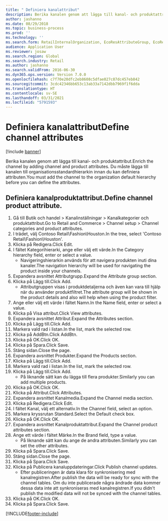 ```yaml
---
title: " Definiera kanalattribut"
description: Berika kanalen genom att lägga till kanal- och produktattribut.
author: jashanno
ms.date: 08/29/2018
ms.topic: business-process
ms.prod: ''
ms.technology: ''
ms.search.form: RetailInternalOrganization, EcoResAttributeGroup, EcoResAttributeGroupAttribute, RetailAddChannelItems, RetailCatalogProductAttributeValue, RetailMedia
audience: Application User
ms.reviewer: josaw
ms.search.region: Global
ms.search.industry: Retail
ms.author: jashanno
ms.search.validFrom: 2016-06-30
ms.dyn365.ops.version: Version 7.0.0
ms.openlocfilehash: c7f70e20dfc2eb8608c5dfae027c87dc457eb842
ms.sourcegitcommit: 3cdc42346bb653c13ab33a7142dbb7969f1f6dda
ms.translationtype: HT
ms.contentlocale: sv-SE
ms.lasthandoff: 03/31/2021
ms.locfileid: "5791593"
---
```

# <a name="define-channel-attributes"></a><span data-ttu-id="011c3-103"> Definiera kanalattribut</span><span class="sxs-lookup"><span data-stu-id="011c3-103">Define channel attributes</span></span>

[!include [banner](../includes/banner.md)]

<span data-ttu-id="011c3-104">Berika kanalen genom att lägga till kanal- och produktattribut.</span><span class="sxs-lookup"><span data-stu-id="011c3-104">Enrich the channel by adding channel and product attributes.</span></span> <span data-ttu-id="011c3-105">Du måste lägga till kanalen till organisationsstandardhierarkin innan du kan definiera attributen.</span><span class="sxs-lookup"><span data-stu-id="011c3-105">You must add the channel to the organization default hierarchy before you can define the attributes.</span></span>


## <a name="define-channel-product-attribute"></a><span data-ttu-id="011c3-106">Definiera kanalproduktattribut.</span><span class="sxs-lookup"><span data-stu-id="011c3-106">Define channel product attribute.</span></span>
1. <span data-ttu-id="011c3-107">Gå till Butik och handel > Kanalinställningar > Kanalkategorier och produktattribut.</span><span class="sxs-lookup"><span data-stu-id="011c3-107">Go to Retail and Commerce > Channel setup > Channel categories and product attributes.</span></span>
2. <span data-ttu-id="011c3-108">I trädet, välj Contoso Retail\Fashion\Houston.</span><span class="sxs-lookup"><span data-stu-id="011c3-108">In the tree, select 'Contoso Retail\Fashion\Houston'.</span></span>
3. <span data-ttu-id="011c3-109">Klicka på Redigera.</span><span class="sxs-lookup"><span data-stu-id="011c3-109">Click Edit.</span></span>
4. <span data-ttu-id="011c3-110">I fältet Kategorihierarki, ange eller välj ett värde.</span><span class="sxs-lookup"><span data-stu-id="011c3-110">In the Category hierarchy field, enter or select a value.</span></span>
    * <span data-ttu-id="011c3-111">Navigeringshierarkin används för att navigera produkten inuti dina kanaler.</span><span class="sxs-lookup"><span data-stu-id="011c3-111">The navigation hierarchy will be used for navigating the product inside your channels.</span></span>  
5. <span data-ttu-id="011c3-112">Expandera avsnittet Attributgrupp.</span><span class="sxs-lookup"><span data-stu-id="011c3-112">Expand the Attribute group section.</span></span>
6. <span data-ttu-id="011c3-113">Klicka på Lägg till.</span><span class="sxs-lookup"><span data-stu-id="011c3-113">Click Add.</span></span>
    * <span data-ttu-id="011c3-114">Attributgruppen visas i produktdetaljerna och även kan vara till hjälp när du använder produktfiltret.</span><span class="sxs-lookup"><span data-stu-id="011c3-114">The attribute group will be shown in the product details and also will help when using the product filter.</span></span>  
7. <span data-ttu-id="011c3-115">Ange eller välj ett värde i fältet Namn.</span><span class="sxs-lookup"><span data-stu-id="011c3-115">In the Name field, enter or select a value.</span></span>
8. <span data-ttu-id="011c3-116">Klicka på Visa attribut.</span><span class="sxs-lookup"><span data-stu-id="011c3-116">Click View attributes.</span></span>
9. <span data-ttu-id="011c3-117">Expandera avsnittet Attribut.</span><span class="sxs-lookup"><span data-stu-id="011c3-117">Expand the Attributes section.</span></span>
10. <span data-ttu-id="011c3-118">Klicka på Lägg till.</span><span class="sxs-lookup"><span data-stu-id="011c3-118">Click Add.</span></span>
11. <span data-ttu-id="011c3-119">Markera vald rad i listan.</span><span class="sxs-lookup"><span data-stu-id="011c3-119">In the list, mark the selected row.</span></span>
12. <span data-ttu-id="011c3-120">Klicka på AddBtn.</span><span class="sxs-lookup"><span data-stu-id="011c3-120">Click AddBtn.</span></span>
13. <span data-ttu-id="011c3-121">Klicka på OK.</span><span class="sxs-lookup"><span data-stu-id="011c3-121">Click OK.</span></span>
14. <span data-ttu-id="011c3-122">Klicka på Spara.</span><span class="sxs-lookup"><span data-stu-id="011c3-122">Click Save.</span></span>
15. <span data-ttu-id="011c3-123">Stäng sidan.</span><span class="sxs-lookup"><span data-stu-id="011c3-123">Close the page.</span></span>
16. <span data-ttu-id="011c3-124">Expandera avsnittet Produkter.</span><span class="sxs-lookup"><span data-stu-id="011c3-124">Expand the Products section.</span></span>
17. <span data-ttu-id="011c3-125">Klicka på Lägg till.</span><span class="sxs-lookup"><span data-stu-id="011c3-125">Click Add.</span></span>
18. <span data-ttu-id="011c3-126">Markera vald rad i listan.</span><span class="sxs-lookup"><span data-stu-id="011c3-126">In the list, mark the selected row.</span></span>
19. <span data-ttu-id="011c3-127">Klicka på Lägg till.</span><span class="sxs-lookup"><span data-stu-id="011c3-127">Click Add.</span></span>
    * <span data-ttu-id="011c3-128">På liknande sätt kan du lägga till flera produkter.</span><span class="sxs-lookup"><span data-stu-id="011c3-128">Similarly you can add multiple products.</span></span>  
20. <span data-ttu-id="011c3-129">Klicka på OK.</span><span class="sxs-lookup"><span data-stu-id="011c3-129">Click OK.</span></span>
21. <span data-ttu-id="011c3-130">Klicka på Attribut.</span><span class="sxs-lookup"><span data-stu-id="011c3-130">Click Attributes.</span></span>
22. <span data-ttu-id="011c3-131">Expandera avsnittet Kanalmedia.</span><span class="sxs-lookup"><span data-stu-id="011c3-131">Expand the Channel media section.</span></span>
23. <span data-ttu-id="011c3-132">Klicka på Redigera.</span><span class="sxs-lookup"><span data-stu-id="011c3-132">Click Edit.</span></span>
24. <span data-ttu-id="011c3-133">I fältet Kanal, välj ett alternativ.</span><span class="sxs-lookup"><span data-stu-id="011c3-133">In the Channel field, select an option.</span></span>
25. <span data-ttu-id="011c3-134">Markera kryssrutan Standard.</span><span class="sxs-lookup"><span data-stu-id="011c3-134">Select the Default check box.</span></span>
26. <span data-ttu-id="011c3-135">Klicka på OK.</span><span class="sxs-lookup"><span data-stu-id="011c3-135">Click OK.</span></span>
27. <span data-ttu-id="011c3-136">Expandera avsnittet Kanalproduktattribut.</span><span class="sxs-lookup"><span data-stu-id="011c3-136">Expand the Channel product attributes section.</span></span>
28. <span data-ttu-id="011c3-137">Ange ett värde i fältet Märke.</span><span class="sxs-lookup"><span data-stu-id="011c3-137">In the Brand field, type a value.</span></span>
    * <span data-ttu-id="011c3-138">På liknande sätt kan du ange de andra attributen.</span><span class="sxs-lookup"><span data-stu-id="011c3-138">Similarly you can set the other attributes.</span></span>  
29. <span data-ttu-id="011c3-139">Klicka på Spara.</span><span class="sxs-lookup"><span data-stu-id="011c3-139">Click Save.</span></span>
30. <span data-ttu-id="011c3-140">Stäng sidan.</span><span class="sxs-lookup"><span data-stu-id="011c3-140">Close the page.</span></span>
31. <span data-ttu-id="011c3-141">Klicka på Spara.</span><span class="sxs-lookup"><span data-stu-id="011c3-141">Click Save.</span></span>
32. <span data-ttu-id="011c3-142">Klicka på Publicera kanaluppdateringar.</span><span class="sxs-lookup"><span data-stu-id="011c3-142">Click Publish channel updates.</span></span>
    * <span data-ttu-id="011c3-143">Efter publiceringen är data klara för synkronisering med kanalregistren.</span><span class="sxs-lookup"><span data-stu-id="011c3-143">After publish the data will be ready for sync with the channel tables.</span></span> <span data-ttu-id="011c3-144">Om du inte publicerade några ändrade data kommer dessa data inte att synkroniseras med kanalregistren.</span><span class="sxs-lookup"><span data-stu-id="011c3-144">If you didn't publish the modified data will not be synced with the channel tables.</span></span>  
33. <span data-ttu-id="011c3-145">Klicka på OK.</span><span class="sxs-lookup"><span data-stu-id="011c3-145">Click OK.</span></span>
34. <span data-ttu-id="011c3-146">Klicka på Spara.</span><span class="sxs-lookup"><span data-stu-id="011c3-146">Click Save.</span></span>



[!INCLUDE[footer-include](../../includes/footer-banner.md)]